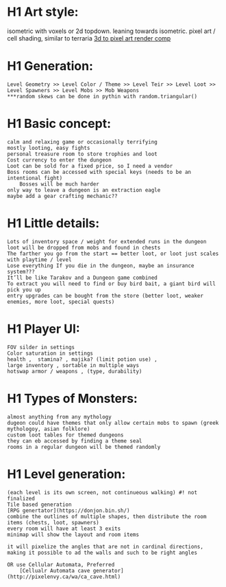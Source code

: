 # H1 Art style:
  isometric with voxels or 2d topdown. leaning towards isometric. pixel art / cell shading, similar to terraria
  [3d to pixel art render comp](https://www.youtube.com/watch?v=1FrIBkuq0ZI)

# H1 Generation:
    Level Geometry >> Level Color / Theme >> Level Teir >> Level Loot >> Level Spawners >> Level Mobs >> Mob Weapons
    ***random skews can be done in pythin with random.triangular()
# H1 Basic concept: 
    calm and relaxing game or occasionally terrifying
    mostly looting, easy fights
    personal treasure room to store trophies and loot
    Cost currency to enter the dungeon
    Loot can be sold for a fixed price, so I need a vendor
    Boss rooms can be accessed with special keys (needs to be an intentional fight)
        Bosses will be much harder 
    only way to leave a dungeon is an extraction eagle
    maybe add a gear crafting mechanic??
# H1 Little details:
    Lots of inventory space / weight for extended runs in the dungeon
    loot will be dropped from mobs and found in chests
    The farther you go from the start == better loot, or loot just scales with playtime / level
    Lose everything If you die in the dungeon, maybe an insurance system???
    It’ll be like Tarakov and a Dungeon game combined
    To extract you will need to find or buy bird bait, a giant bird will pick you up	
    entry upgrades can be bought from the store (better loot, weaker enemies, more loot, special quests) 
# H1 Player UI:
    FOV silder in settings
    Color saturation in settings
    health ,  stamina? , majika? (limit potion use) , 
    large inventory , sortable in multiple ways
    hotswap armor / weapons , (type, durability)
    
# H1 Types of Monsters:
    almost anything from any mythology
    dugeon could have themes that only allow certain mobs to spawn (greek mythologoy, asian folklore)
    custom loot tables for themed dungeons
    they can eb accessed by finding a theme seal
    rooms in a regular dungeon will be themed randomly
# H1 Level generation: 
    (each level is its own screen, not continueous walking) #! not finalized
    Tile based generation
    [RPG genertator](https://donjon.bin.sh/)
    combine the outlines of multiple shapes, then distribute the room items (chests, loot, spawners)
    every room will have at least 3 exits 
    minimap will show the layout and room items
    
    it will pixelize the angles that are not in cardinal directions, making it possible to ad the walls and such to be right angles
    
    OR use Cellular Automata, Preferred 
        [Cellualr Automata cave generator](http://pixelenvy.ca/wa/ca_cave.html)

